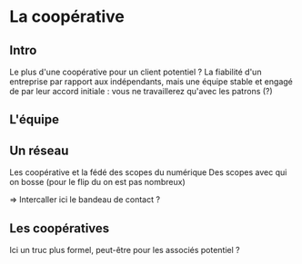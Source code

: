 # La coopérative
## Intro
Le plus d'une coopérative pour un client potentiel ?
La fiabilité d'un entreprise par rapport aux indépendants, mais une équipe stable et engagé de par leur accord initiale : vous ne travaillerez qu'avec les patrons (?)

## L'équipe

## Un réseau
Les coopérative et la fédé des scopes du numérique
Des scopes avec qui on bosse (pour le flip du on est pas nombreux)

=> Intercaller ici le bandeau de contact ?

## Les coopératives
Ici un truc plus formel, peut-être pour les associés potentiel ? 
